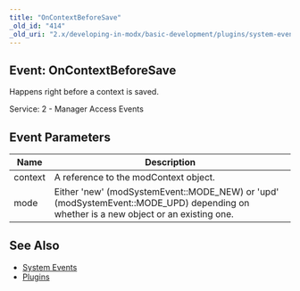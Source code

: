 ```yaml
---
title: "OnContextBeforeSave"
_old_id: "414"
_old_uri: "2.x/developing-in-modx/basic-development/plugins/system-events/oncontextbeforesave"
---
```


## Event: OnContextBeforeSave

Happens right before a context is saved.

Service: 2 - Manager Access Events

## Event Parameters

| Name | Description |
|------|-------------|
| context | A reference to the modContext object. |
| mode | Either 'new' (modSystemEvent::MODE\_NEW) or 'upd' (modSystemEvent::MODE\_UPD) depending on whether is a new object or an existing one. |
## See Also

- [System Events](developing-in-modx/basic-development/plugins/system-events "System Events")
- [Plugins](developing-in-modx/basic-development/plugins "Plugins")